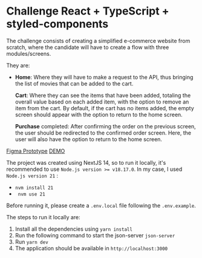 # Challenge React + TypeScript + styled-components

The challenge consists of creating a simplified e-commerce website from scratch, where the candidate will have to create a flow with three modules/screens.

They are:

 - **Home**: Where they will have to make a request to the API, thus
   bringing the list of movies that can be added to the cart. 
   
   **Cart**: Where they can see the items that have been added, totaling the
   overall value based on each added item, with the option to remove an
   item from the cart. By default, if the cart has no items added, the
   empty screen should appear with the option to return to the home
   screen. 
   
   **Purchase** completed: After confirming the order on the previous
   screen, the user should be redirected to the confirmed order screen.
   Here, the user will also have the option to return to the home
   screen.

[Figma Prototype](https://www.figma.com/file/0ZyTELvPCSCnib16XG49YP/Teste-Front-React-WeFit---2022?node-id=0:1)
[DEMO](https://wefit-app.vercel.app/)

The project was created using NextJS 14, so to run it locally, it's recommended to use `Node.js version >= v18.17.0`. In my case, I used `Node.js version 21` :

 - `nvm install 21`
 - ` nvm use 21`

Before running it, please create a `.env.local`  file following the `.env.example`.

The steps to run it locally are:

 1. Install all the dependencies using `yarn install` 
 2. Run the following command to start the json-server `json-server`
 2. Run `yarn dev` 
 3. The application should be available in `http://localhost:3000`

 